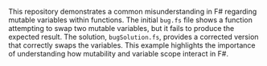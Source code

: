 This repository demonstrates a common misunderstanding in F# regarding mutable variables within functions.  The initial `bug.fs` file shows a function attempting to swap two mutable variables, but it fails to produce the expected result. The solution, `bugSolution.fs`, provides a corrected version that correctly swaps the variables. This example highlights the importance of understanding how mutability and variable scope interact in F#.